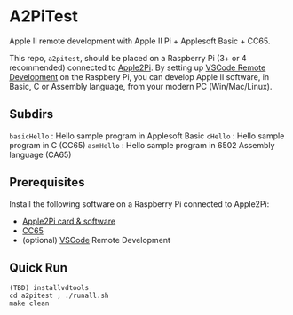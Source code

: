 # A2PiTest 

Apple II remote development with Apple II Pi + Applesoft Basic + CC65.

This repo, `a2pitest`, should be placed on a Raspberry Pi (3+ or 4 recommended) connected to [Apple2Pi](https://github.com/dschmenk/apple2pi). By setting up [VSCode Remote Development](https://code.visualstudio.com/docs/remote/remote-overview) on the Raspbery Pi, you can develop Apple II software, in Basic, C or Assembly language, from your modern PC (Win/Mac/Linux).

## Subdirs

`basicHello` : Hello sample program in Applesoft Basic
`cHello` : Hello sample program in  C (CC65)
`asmHello` : Hello sample program in 6502 Assembly language (CA65)

## Prerequisites

Install the following software on a Raspberry Pi connected to Apple2Pi:

* [Apple2Pi card & software](https://github.com/dschmenk/apple2pi)
* [CC65](https://github.com/cc65/cc65)
* (optional) [VSCode](https://code.visualstudio.com/download) Remote Development


## Quick Run
```
(TBD) installvdtools
cd a2pitest ; ./runall.sh
make clean
```